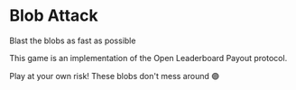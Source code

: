 # Blob Attack
Blast the blobs as fast as possible

This game is an implementation of the Open Leaderboard Payout protocol.

Play at your own risk! These blobs don't mess around 🟣

